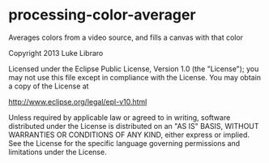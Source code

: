 processing-color-averager
=========================

Averages colors from a video source, and fills a canvas with that color

Copyright 2013 Luke Libraro

Licensed under the Eclipse Public License, Version 1.0 (the "License");
you may not use this file except in compliance with the License.
You may obtain a copy of the License at

  http://www.eclipse.org/legal/epl-v10.html

Unless required by applicable law or agreed to in writing, software
distributed under the License is distributed on an "AS IS" BASIS,
WITHOUT WARRANTIES OR CONDITIONS OF ANY KIND, either express or implied.
See the License for the specific language governing permissions and
limitations under the License. 
